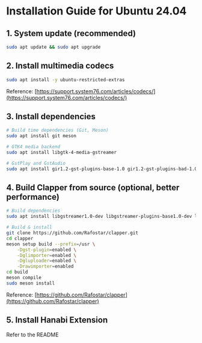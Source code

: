 # Installation Guide for Ubuntu 24.04

## 1. System update (recommended)

```bash
sudo apt update && sudo apt upgrade
```

## 2. Install multimedia codecs

```bash
sudo apt install -y ubuntu-restricted-extras
```

Reference: [https://support.system76.com/articles/codecs/](https://support.system76.com/articles/codecs/)

## 3. Install dependencies

```bash
# Build time dependencies (Git, Meson)
sudo apt install git meson

# GTK4 media backend
sudo apt install libgtk-4-media-gstreamer

# GstPlay and GstAudio
sudo apt install gir1.2-gst-plugins-base-1.0 gir1.2-gst-plugins-bad-1.0
```

## 4. Build Clapper from source (optional, better performance)

```bash
# Build dependencies
sudo apt install libgstreamer1.0-dev libgstreamer-plugins-base1.0-dev libgstreamer-plugins-good1.0-dev libgstreamer-plugins-bad1.0-dev libgtk-4-dev

# Build & install
git clone https://github.com/Rafostar/clapper.git
cd clapper
meson setup build --prefix=/usr \
    -Dgst-plugin=enabled \
    -Dglimporter=enabled \
    -Dgluploader=enabled \
    -Drawimporter=enabled
cd build
meson compile
sudo meson install
```

Reference: [https://github.com/Rafostar/clapper](https://github.com/Rafostar/clapper)

## 5. Install Hanabi Extension

Refer to the README
